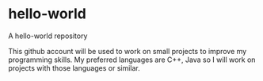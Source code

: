 # hello-world
A hello-world repository

This github account will be used to work on small projects to improve my programming skills. My preferred languages are C++, Java so I will work on projects with those languages or similar.
